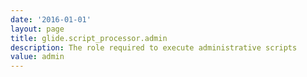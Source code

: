 ```yaml
---
date: '2016-01-01'
layout: page
title: glide.script_processor.admin
description: The role required to execute administrative scripts
value: admin
---
```

